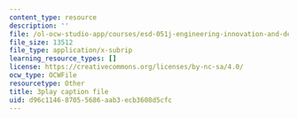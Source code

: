 ```yaml
---
content_type: resource
description: ''
file: /ol-ocw-studio-app/courses/esd-051j-engineering-innovation-and-design-fall-2012/d96c114687055686aab3ecb3608d5cfc_J1T7FwXryDE.vtt
file_size: 13512
file_type: application/x-subrip
learning_resource_types: []
license: https://creativecommons.org/licenses/by-nc-sa/4.0/
ocw_type: OCWFile
resourcetype: Other
title: 3play caption file
uid: d96c1146-8705-5686-aab3-ecb3608d5cfc
---
```

